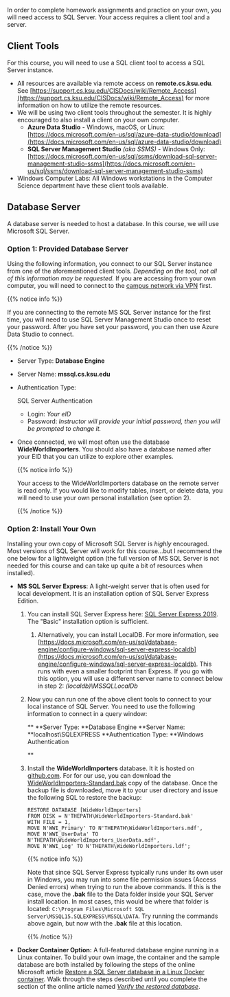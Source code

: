 In order to complete homework assignments and practice on your own,  you will need access to SQL Server. Your access requires a client tool and a server.

## Client Tools

For this course, you will need to use a SQL client tool to access a SQL Server instance.

- All resources are available via remote access on **remote.cs.ksu.edu**.  See [https://support.cs.ksu.edu/CISDocs/wiki/Remote_Access](https://support.cs.ksu.edu/CISDocs/wiki/Remote_Access) for more information on how to utilize the remote resources.
- We will be using two client tools throughout the semester. It is highly encouraged to also install a client on your own computer.
  - **Azure Data Studio** - Windows, macOS, or Linux: [https://docs.microsoft.com/en-us/sql/azure-data-studio/download](https://docs.microsoft.com/en-us/sql/azure-data-studio/download)
  - **SQL Server Management Studio** *(aka SSMS)* - Windows Only: [https://docs.microsoft.com/en-us/sql/ssms/download-sql-server-management-studio-ssms](https://docs.microsoft.com/en-us/sql/ssms/download-sql-server-management-studio-ssms)
- Windows Computer Labs: All Windows workstations in the Computer Science department have these client tools available.

## Database Server

A database server is needed to host a database. In this course, we will use Microsoft SQL Server.

### Option 1: Provided Database Server

Using the following information, you connect to our SQL Server instance from one of the aforementioned client tools. *Depending on the tool, not all of this information may be requested.* If you are accessing from your own computer, you will need to connect to the [campus network via VPN](https://www.k-state.edu/it/security/secure-data/vpn/) first.

{{% notice info %}}

If you are connecting to the remote MS SQL Server instance for the first time, you will need to use SQL Server Management Studio once to reset your password.  After you have set your password, you can then use Azure Data Studio to connect.

{{% /notice %}}

- Server Type: **Database Engine**

- Server Name: **mssql.cs.ksu.edu**

- Authentication Type: 

  SQL Server Authentication

  - Login: *Your eID*
  - Password: *Instructor will provide your initial password, then you will be prompted to change it.*

- Once connected, we will most often use the database **WideWorldImporters**.  You should also have a database named after your EID that you can utilize to explore other examples.  

  {{% notice info %}}

  Your access to the WideWorldImporters database on the remote server is read only.  If you would like to modify tables, insert, or delete data, you will need to use your own personal installation (see option 2).

  {{% /notice %}}

### Option 2: Install Your Own

Installing your own copy of Microsoft SQL Server is *highly* encouraged. Most versions of SQL Server will work for this  course...but I recommend the one below for a lightweight option (the full version of MS SQL Server is not needed for this course and can take up quite a bit of resources when installed).  

- **MS SQL Server Express**: A light-weight server that is often used for local development. It is an installation option of SQL Server Express Edition. 

  1. You can install SQL Server Express here: [SQL Server Express 2019](https://go.microsoft.com/fwlink/?LinkID=866658).  The "Basic" installation option is sufficient.

     1. Alternatively, you can install LocalDB. For more information, see [https://docs.microsoft.com/en-us/sql/database-engine/configure-windows/sql-server-express-localdb](https://docs.microsoft.com/en-us/sql/database-engine/configure-windows/sql-server-express-localdb).  This runs with even a smaller footprint than Express.  If you go with this option, you will use a different server name to connect below in step 2: *(localdb)\MSSQLLocalDb*

  2. Now you can run one of the above client tools to connect to your local instance of SQL Server. You need to use the following  information to connect in a query window:

     **
     **Server Type: **Database Engine
     **Server Name: **localhost\SQLEXPRESS
     **Authentication Type: **Windows Authentication

     **

  3. Install the **WideWorldImporters** database. It it is hosted on [github.com](https://github.com/Microsoft/sql-server-samples/tree/master/samples/databases/wide-world-importers). For for our use, you can download the [WideWorldImporters-Standard.bak](https://github.com/Microsoft/sql-server-samples/releases/download/wide-world-importers-v1.0/WideWorldImporters-Standard.bak) copy of the database. Once the backup file is downloaded, move it to  your user directory and issue the following SQL to restore the backup:

     ```
     RESTORE DATABASE [WideWorldImporters]
     FROM DISK = N'THEPATH\WideWorldImporters-Standard.bak'
     WITH FILE = 1,
     MOVE N'WWI_Primary' TO N'THEPATH\WideWorldImporters.mdf',
     MOVE N'WWI_UserData' TO N'THEPATH\WideWorldImporters_UserData.ndf',
     MOVE N'WWI_Log' TO N'THEPATH\WideWorldImporters.ldf';
     ```

     {{% notice info %}}

     Note that since SQL Server Express typically runs under its own user in Windows, you may run into some file permission issues (Access Denied errors) when trying to run the above commands.  If this is the case, move the **.bak** file to the Data folder inside your SQL Server install location.  In most cases, this would be where that folder is located: `C:\Program Files\Microsoft SQL Server\MSSQL15.SQLEXPRESS\MSSQL\DATA`.  Try running the commands above again, but now with the **.bak** file at this location.

     {{% /notice %}}

- **Docker Container Option:** A full-featured database engine running in a Linux container.
  To build your own image, the container and the sample database are both  installed by following the steps of the online Microsoft article [Restore a SQL Server database in a Linux Docker container](https://docs.microsoft.com/en-us/sql/linux/tutorial-restore-backup-in-sql-server-container?view=sql-server-2017). Walk through the steps described until you complete the section of the online article named [*Verify the restored database*](https://docs.microsoft.com/en-us/sql/linux/tutorial-restore-backup-in-sql-server-container?view=sql-server-2017#verify-the-restored-database).